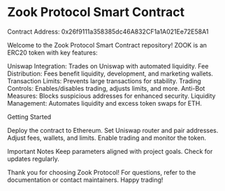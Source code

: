 #  Zook Protocol Smart Contract

Contract Address: 0x26f9111a358385dc46A832CF1a1A021Ee72E58A1

Welcome to the Zook Protocol Smart Contract repository! ZOOK is an ERC20 token with key features:

Uniswap Integration: Trades on Uniswap with automated liquidity.
Fee Distribution: Fees benefit liquidity, development, and marketing wallets.
Transaction Limits: Prevents large transactions for stability.
Trading Controls: Enables/disables trading, adjusts limits, and more.
Anti-Bot Measures: Blocks suspicious addresses for enhanced security.
Liquidity Management: Automates liquidity and excess token swaps for ETH.

Getting Started

Deploy the contract to Ethereum.
Set Uniswap router and pair addresses.
Adjust fees, wallets, and limits.
Enable trading and monitor the token.

Important Notes
Keep parameters aligned with project goals.
Check for updates regularly.

Thank you for choosing Zook Protocol! For questions, refer to the documentation or contact maintainers. Happy trading!

